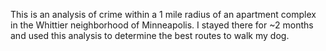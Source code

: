 This is an analysis of crime within a 1 mile radius of an apartment complex in the Whittier neighborhood of Minneapolis. I stayed there for ~2 months and used this analysis to determine the best routes to walk my dog. 

